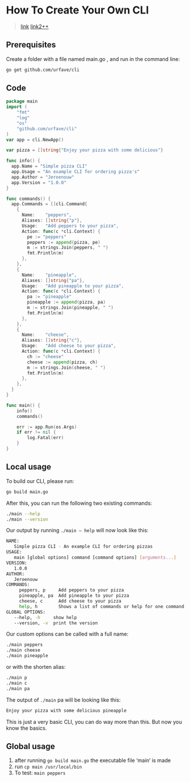 # How To Create Your Own CLI

>[link](https://itnext.io/how-to-create-your-own-cli-with-golang-3c50727ac608)
>[link2++](https://blog.rapid7.com/2016/08/04/build-a-simple-cli-tool-with-golang/)

## Prerequisites

Create a folder with a file named main.go , and run in the command line:

```bash
go get github.com/urfave/cli
```

## Code

```go
package main
import (
    "fmt"
    "log"
    "os"
    "github.com/urfave/cli"
)
var app = cli.NewApp()

var pizza = []string{"Enjoy your pizza with some delicious"}

func info() {
  app.Name = "Simple pizza CLI"
  app.Usage = "An example CLI for ordering pizza's"
  app.Author = "Jeroenouw"
  app.Version = "1.0.0"
}

func commands() {
  app.Commands = []cli.Command{
    {
      Name:    "peppers",
      Aliases: []string{"p"},
      Usage:   "Add peppers to your pizza",
      Action: func(c *cli.Context) {
        pe := "peppers"
        peppers := append(pizza, pe)
        m := strings.Join(peppers, " ")
        fmt.Println(m)
      },
    },
    {
      Name:    "pineapple",
      Aliases: []string{"pa"},
      Usage:   "Add pineapple to your pizza",
      Action: func(c *cli.Context) {
        pa := "pineapple"
        pineapple := append(pizza, pa)
        m := strings.Join(pineapple, " ")
        fmt.Println(m)
      },
    },
    {
      Name:    "cheese",
      Aliases: []string{"c"},
      Usage:   "Add cheese to your pizza",
      Action: func(c *cli.Context) {
        ch := "cheese"
        cheese := append(pizza, ch)
        m := strings.Join(cheese, " ")
        fmt.Println(m)
      },
    },
  }
}

func main() {
    info()
    commands()

    err := app.Run(os.Args)
    if err != nil {
        log.Fatal(err)
    }
}
```

## Local usage

To build our CLI, please run:

```bash
go build main.go
```

After this, you can run the following two existing commands:

```bash
./main --help
./main --version
```

Our output by running `./main — help` will now look like this:

```bash
NAME:
   Simple pizza CLI - An example CLI for ordering pizzas
USAGE:
   main [global options] command [command options] [arguments...]
VERSION:
   1.0.0
AUTHOR:
   Jeroenouw
COMMANDS:
     peppers, p     Add peppers to your pizza
     pineapple, pa  Add pineapple to your pizza
     cheese, c      Add cheese to your pizza
     help, h        Shows a list of commands or help for one command
GLOBAL OPTIONS:
   --help, -h     show help
   --version, -v  print the version
```

Our custom options can be called with a full name:

```bash
./main peppers
./main cheese
./main pineapple
```

or with the shorten alias:

```bash
./main p
./main c
./main pa
```

The output of `./main` pa will be looking like this:

```bash
Enjoy your pizza with some delicious pineapple
```

This is just a very basic CLI, you can do way more than this. But now you know the basics.

## Global usage

1. after running `go build main.go` the executable file ‘main’ is made
2. run `cp main /usr/local/bin`
3. To test: `main peppers`